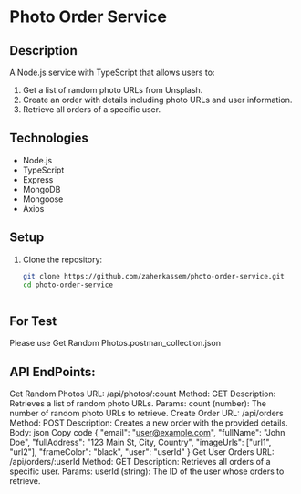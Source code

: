 # Photo Order Service

## Description
A Node.js service with TypeScript that allows users to:
1. Get a list of random photo URLs from Unsplash.
2. Create an order with details including photo URLs and user information.
3. Retrieve all orders of a specific user.

## Technologies
- Node.js
- TypeScript
- Express
- MongoDB
- Mongoose
- Axios

## Setup

1. Clone the repository:
   ```bash
   git clone https://github.com/zaherkassem/photo-order-service.git
   cd photo-order-service



## For Test 
Please use Get Random Photos.postman_collection.json

## API EndPoints:

Get Random Photos
URL: /api/photos/:count
Method: GET
Description: Retrieves a list of random photo URLs.
Params:
count (number): The number of random photo URLs to retrieve.
Create Order
URL: /api/orders
Method: POST
Description: Creates a new order with the provided details.
Body:
json
Copy code
{
  "email": "user@example.com",
  "fullName": "John Doe",
  "fullAddress": "123 Main St, City, Country",
  "imageUrls": ["url1", "url2"],
  "frameColor": "black",
  "user": "userId"
}
Get User Orders
URL: /api/orders/:userId
Method: GET
Description: Retrieves all orders of a specific user.
Params:
userId (string): The ID of the user whose orders to retrieve.